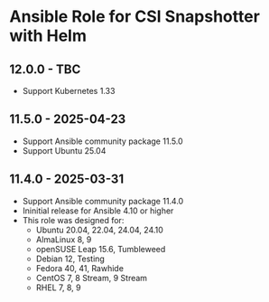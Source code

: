 # Ansible Role for CSI Snapshotter with Helm

## 12.0.0 - TBC

- Support Kubernetes 1.33

## 11.5.0 - 2025-04-23

- Support Ansible community package 11.5.0
- Support Ubuntu 25.04

## 11.4.0 - 2025-03-31

- Support Ansible community package 11.4.0
- Ininitial release for Ansible 4.10 or higher
- This role was designed for:
  - Ubuntu 20.04, 22.04, 24.04, 24.10
  - AlmaLinux 8, 9
  - openSUSE Leap 15.6, Tumbleweed
  - Debian 12, Testing
  - Fedora 40, 41, Rawhide
  - CentOS 7, 8 Stream, 9 Stream
  - RHEL 7, 8, 9
